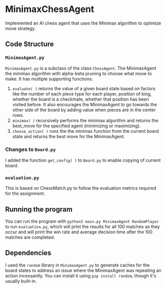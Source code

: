 # MinimaxChessAgent
Implemented an AI chess agent that uses the Minimax algorithm to optimize move strategy.

## Code Structure
### `MinimaxAgent.py`
`MinimaxAgent.py` is a subclass of the class `ChessAgent`. The MinimaxAgent the minimax algorithm with alpha-beta pruning to choose what move to make. It has multiple supporting functions:
 1. `evaluate( )` returns the value of a given board state based on factors like the number of each piece type for each player, position of king, whether the board is a checkmate, whether that position has been visited before. It also encourages the MinimaxAgent to go towards the other side of the board by adding value when pieces are in the center rows.
 2. `minimax( )` recursively performs the minimax algorithm and returns the best_move for the specified agent (minimizing or maximizing).
 3. `choose_action( )` runs the the minimax function from the current board state and returns the best move for the MinimaxAgent.
### Changes to `Board.py`
I added the function `get_config( )` to `Board.py` to enable copying of current board. 
### `evaluation.py`
This is based on ChessMatch.py to follow the evaluation metrics required for the assignment.
## Running the program
You can run the program with `python3 main.py MinimaxAgent RandomPlayer` to run `evaluation.py`, which will print the results for all 100 matches as they occur and will print the win rate and average decision time after the 100 matches are completed. 
## Dependencies
I used the `random` library in `MinimaxAgent.py` to generate caches for the board states to address an issue where the MinimaxAgent was repeating an action incessantly. 
You can install it using `pip install random`, though it's usually built-in. 
